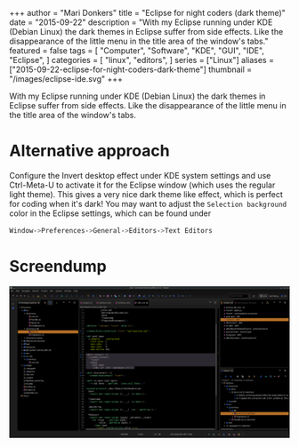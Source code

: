 +++
author = "Mari Donkers"
title = "Eclipse for night coders (dark theme)"
date = "2015-09-22"
description = "With my Eclipse running under KDE (Debian Linux) the dark themes in Eclipse suffer from side effects. Like the disappearance of the little menu in the title area of the window's tabs."
featured = false
tags = [
    "Computer",
    "Software",
    "KDE",
    "GUI",
    "IDE",
    "Eclipse",
]
categories = [
    "linux",
    "editors",
]
series = ["Linux"]
aliases = ["2015-09-22-eclipse-for-night-coders-dark-theme"]
thumbnail = "/images/eclipse-ide.svg"
+++

With my Eclipse running under KDE (Debian Linux) the dark themes in Eclipse suffer from side effects. Like the disappearance of the little menu in the title area of the window's tabs.
<!--more-->

# Alternative approach

Configure the Invert desktop effect under KDE system settings and use Ctrl-Meta-U to activate it for the Eclipse window (which uses the regular light theme). This gives a very nice dark theme like effect, which is perfect for coding when it's dark! You may want to adjust the `Selection background` color in the Eclipse settings, which can be found under

``` bash
Window->Preferences->General->Editors->Text Editors
```

# Screendump

![](/images/EclipseDarkThemeViaKDEInvertDesktopEffect.png)
